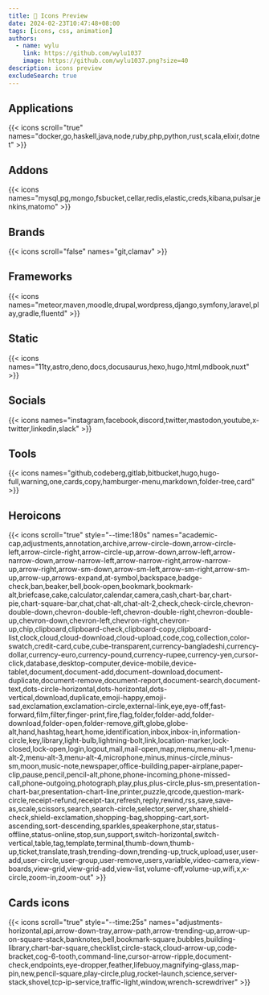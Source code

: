 ```yaml
---
title: 🍃 Icons Preview
date: 2024-02-23T10:47:48+08:00
tags: [icons, css, animation]
authors:
  - name: wylu
    link: https://github.com/wylu1037
    image: https://github.com/wylu1037.png?size=40
description: icons preview
excludeSearch: true
---
```

## Applications
{{< icons scroll="true" names="docker,go,haskell,java,node,ruby,php,python,rust,scala,elixir,dotnet" >}}

## Addons
{{< icons names="mysql,pg,mongo,fsbucket,cellar,redis,elastic,creds,kibana,pulsar,jenkins,matomo" >}}

## Brands
{{< icons scroll="false" names="git,clamav" >}}

## Frameworks
{{< icons names="meteor,maven,moodle,drupal,wordpress,django,symfony,laravel,play,gradle,fluentd" >}}

## Static
{{< icons names="11ty,astro,deno,docs,docusaurus,hexo,hugo,html,mdbook,nuxt" >}}

## Socials
{{< icons names="instagram,facebook,discord,twitter,mastodon,youtube,x-twitter,linkedin,slack" >}}

## Tools
{{< icons names="github,codeberg,gitlab,bitbucket,hugo,hugo-full,warning,one,cards,copy,hamburger-menu,markdown,folder-tree,card" >}}

## <a style="text-decoration:none;" href="https://github.com/tailwindlabs/heroicons/tree/v1" target="_blank">Heroicons</a>
{{< icons scroll="true" style="--time:180s" names="academic-cap,adjustments,annotation,archive,arrow-circle-down,arrow-circle-left,arrow-circle-right,arrow-circle-up,arrow-down,arrow-left,arrow-narrow-down,arrow-narrow-left,arrow-narrow-right,arrow-narrow-up,arrow-right,arrow-sm-down,arrow-sm-left,arrow-sm-right,arrow-sm-up,arrow-up,arrows-expand,at-symbol,backspace,badge-check,ban,beaker,bell,book-open,bookmark,bookmark-alt,briefcase,cake,calculator,calendar,camera,cash,chart-bar,chart-pie,chart-square-bar,chat,chat-alt,chat-alt-2,check,check-circle,chevron-double-down,chevron-double-left,chevron-double-right,chevron-double-up,chevron-down,chevron-left,chevron-right,chevron-up,chip,clipboard,clipboard-check,clipboard-copy,clipboard-list,clock,cloud,cloud-download,cloud-upload,code,cog,collection,color-swatch,credit-card,cube,cube-transparent,currency-bangladeshi,currency-dollar,currency-euro,currency-pound,currency-rupee,currency-yen,cursor-click,database,desktop-computer,device-mobile,device-tablet,document,document-add,document-download,document-duplicate,document-remove,document-report,document-search,document-text,dots-circle-horizontal,dots-horizontal,dots-vertical,download,duplicate,emoji-happy,emoji-sad,exclamation,exclamation-circle,external-link,eye,eye-off,fast-forward,film,filter,finger-print,fire,flag,folder,folder-add,folder-download,folder-open,folder-remove,gift,globe,globe-alt,hand,hashtag,heart,home,identification,inbox,inbox-in,information-circle,key,library,light-bulb,lightning-bolt,link,location-marker,lock-closed,lock-open,login,logout,mail,mail-open,map,menu,menu-alt-1,menu-alt-2,menu-alt-3,menu-alt-4,microphone,minus,minus-circle,minus-sm,moon,music-note,newspaper,office-building,paper-airplane,paper-clip,pause,pencil,pencil-alt,phone,phone-incoming,phone-missed-call,phone-outgoing,photograph,play,plus,plus-circle,plus-sm,presentation-chart-bar,presentation-chart-line,printer,puzzle,qrcode,question-mark-circle,receipt-refund,receipt-tax,refresh,reply,rewind,rss,save,save-as,scale,scissors,search,search-circle,selector,server,share,shield-check,shield-exclamation,shopping-bag,shopping-cart,sort-ascending,sort-descending,sparkles,speakerphone,star,status-offline,status-online,stop,sun,support,switch-horizontal,switch-vertical,table,tag,template,terminal,thumb-down,thumb-up,ticket,translate,trash,trending-down,trending-up,truck,upload,user,user-add,user-circle,user-group,user-remove,users,variable,video-camera,view-boards,view-grid,view-grid-add,view-list,volume-off,volume-up,wifi,x,x-circle,zoom-in,zoom-out" >}}

## Cards icons
{{< icons scroll="true" style="--time:25s" names="adjustments-horizontal,api,arrow-down-tray,arrow-path,arrow-trending-up,arrow-up-on-square-stack,banknotes,bell,bookmark-square,bubbles,building-library,chart-bar-square,checklist,circle-stack,cloud-arrow-up,code-bracket,cog-6-tooth,command-line,cursor-arrow-ripple,document-check,endpoints,eye-dropper,feather,lifebuoy,magnifying-glass,map-pin,new,pencil-square,play-circle,plug,rocket-launch,science,server-stack,shovel,tcp-ip-service,traffic-light,window,wrench-screwdriver" >}}
